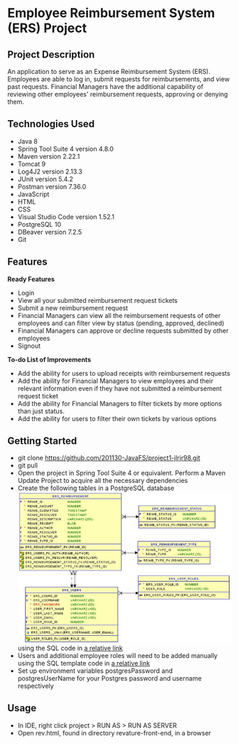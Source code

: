 # Employee Reimbursement System (ERS) Project

## Project Description
An application to serve as an Expense Reimbursement System (ERS). Employees are able to log in, submit requests for reimbursements, and view past requests. Financial Managers have the additional capability of reviewing other employees' reimbursement requests, approving or denying them.

## Technologies Used
* Java 8
* Spring Tool Suite 4 version 4.8.0
* Maven version 2.22.1
* Tomcat 9
* Log4J2 version 2.13.3
* JUnit version 5.4.2
* Postman version 7.36.0
* JavaScript
* HTML
* CSS
* Visual Studio Code version 1.52.1
* PostgreSQL 10
* DBeaver version 7.2.5
* Git

## Features
**Ready Features**
* Login
* View all your submitted reimbursement request tickets
* Submit a new reimbursement request
* Financial Managers can view all the reimbursement requests of other employees and can filter view by status (pending, approved, declined)
* Financial Managers can approve or decline requests submitted by other employees
* Signout

**To-do List of Improvements**
* Add the ability for users to upload receipts with reimbursement requests
* Add the ability for Financial Managers to view employees and their relevant information even if they have not submitted a reimbursement request ticket
* Add the ability for Financial Managers to filter tickets by more options than just status.
* Add the ability for users to filter their own tickets by various options

## Getting Started
* git clone https://github.com/201130-JavaFS/project1-jlrjr98.git
* git pull
* Open the project in Spring Tool Suite 4 or equivalent. Perform a Maven Update Project to acquire all the necessary dependencies
* Create the following tables in a PostgreSQL database
![](./supplemental-material/physical.jpg) using the SQL code in [a relative link](SQL.txt)
* Users and additional employee roles will need to be added manually using the SQL template code in [a relative link](SQL_Template.txt)
* Set up environment variables postgresPassword and postgresUserName for your Postgres password and username respectively

## Usage
* In IDE, right click project > RUN AS > RUN AS SERVER
* Open rev.html, found in directory revature-front-end, in a browser